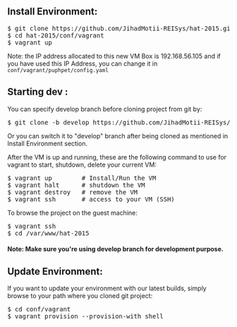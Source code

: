 ## Install Environment:

<pre>
$ git clone https://github.com/JihadMotii-REISys/hat-2015.git
$ cd hat-2015/conf/vagrant
$ vagrant up
</pre>


Note: the IP address allocated to this new VM Box is 192.168.56.105 and if you have used this IP Address, you can change it in `conf/vagrant/puphpet/config.yaml`

## Starting dev :

You can specify develop branch before cloning project from git by:

<pre>
$ git clone -b develop https://github.com/JihadMotii-REISys/hat-2015.git
</pre>

Or you can switch it to "develop" branch after being cloned as mentioned in Install Environment section.

After the VM is up and running, these are the following command to use for vagrant to start, shutdown, delete your current VM:

<pre>
$ vagrant up        # Install/Run the VM
$ vagrant halt      # shutdown the VM
$ vagrant destroy   # remove the VM
$ vagrant ssh       # access to your VM (SSH)
</pre>

To browse the project on the guest machine:

<pre>
$ vagrant ssh
$ cd /var/www/hat-2015
</pre>

#### Note: Make sure you're using develop branch for development purpose.

## Update Environment:

If you want to update your environment with our latest builds, simply browse to your path where you cloned git project:

<pre>
$ cd conf/vagrant
$ vagrant provision --provision-with shell
</pre>

